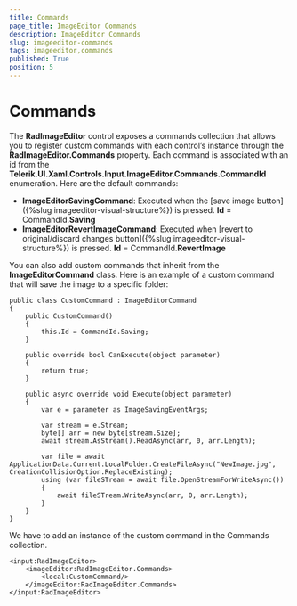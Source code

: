 ```yaml
---
title: Commands
page_title: ImageEditor Commands
description: ImageEditor Commands
slug: imageeditor-commands
tags: imageeditor,commands
published: True
position: 5
---
```


# Commands

The **RadImageEditor** control exposes a commands collection that allows you to register custom commands with each control’s instance through the **RadImageEditor.Commands** property. Each command is associated with an id from the **Telerik.UI.Xaml.Controls.Input.ImageEditor.Commands.CommandId** enumeration. Here are the default commands:

- **ImageEditorSavingCommand**: Executed when the [save image button]({%slug imageeditor-visual-structure%}) is pressed. **Id** = CommandId.**Saving**
- **ImageEditorRevertImageCommand**: Executed when [revert to original/discard changes button]({%slug imageeditor-visual-structure%}) is pressed. **Id** = CommandId.**RevertImage**

You can also add custom commands that inherit from the **ImageEditorCommand** class. Here is an example of a custom command that will save the image to a specific folder:

	public class CustomCommand : ImageEditorCommand
	{
        public CustomCommand()
        {
            this.Id = CommandId.Saving;
        }

	    public override bool CanExecute(object parameter)
	    {
	        return true;
	    }
	
	    public async override void Execute(object parameter)
	    {
	        var e = parameter as ImageSavingEventArgs;
	
	        var stream = e.Stream;
	        byte[] arr = new byte[stream.Size];
	        await stream.AsStream().ReadAsync(arr, 0, arr.Length);
	
	        var file = await ApplicationData.Current.LocalFolder.CreateFileAsync("NewImage.jpg", CreationCollisionOption.ReplaceExisting);
	        using (var fileSTream = await file.OpenStreamForWriteAsync())
	        {
	            await fileSTream.WriteAsync(arr, 0, arr.Length);
	        }
	    }
	}

We have to add an instance of the custom command in the Commands collection. 

	<input:RadImageEditor>
		<imageEditor:RadImageEditor.Commands>
		    <local:CustomCommand/>
		</imageEditor:RadImageEditor.Commands>
	</input:RadImageEditor>